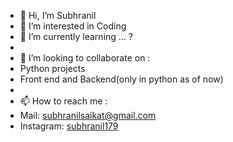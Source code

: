 - 👋 Hi, I’m Subhranil
- 👀 I’m interested in Coding
- 🌱 I’m currently learning ... ?
- 
- 💞️ I’m looking to collaborate on : 
- Python projects 
- Front end and Backend(only in python as of now)
- 
- 📫 How to reach me :
- Mail: subhranilsaikat@gmail.com
- Instagram: [subhranil179](https://instagram.com/subhranil179)

<!---
subhranil-179/subhranil-179 is a ✨ special ✨ repository because its `README.md` (this file) appears on your GitHub profile.
You can click the Preview link to take a look at your changes.
--->
